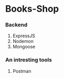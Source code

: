 # Books-Shop

### Backend  

1. ExpressJS
2. Nodemon  
3. Mongoose  

### An intresting tools

1. Postman  